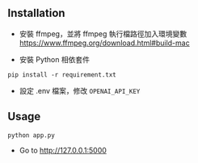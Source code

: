 ## Installation


- 安裝 ffmpeg，並將 ffmpeg 執行檔路徑加入環境變數
https://www.ffmpeg.org/download.html#build-mac

- 安裝 Python 相依套件
```
pip install -r requirement.txt
```

- 設定 .env 檔案，修改 `OPENAI_API_KEY`


## Usage

```
python app.py
```

- Go to http://127.0.0.1:5000